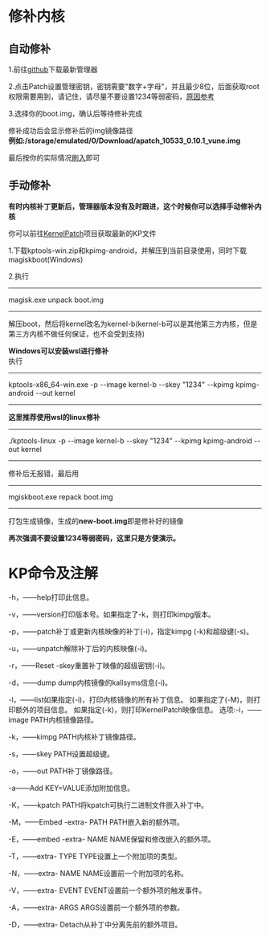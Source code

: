 # 修补内核

## 自动修补

1.前往[github](https://github.com/bmax121/APatch/releases)下载最新管理器

2.点击Patch设置管理密钥，密钥需要"数字+字母"，并且最少8位，后面获取root权限需要用到，请记住，请尽量不要设置1234等弱密码，[原因参考](/warn)

3.选择你的boot.img，确认后等待修补完成

修补成功后会显示修补后的img镜像路径     
**例如:/storage/emulated/0/Download/apatch_10533_0.10.1_vune.img**

最后按你的实际情况[刷入](/flash)即可


## 手动修补

**有时内核补丁更新后，管理器版本没有及时跟进，这个时候你可以选择手动修补内核**

你可以前往[KernelPatch](https://github.com/bmax121/KernelPatch/releases)项目获取最新的KP文件

1.下载kptools-win.zip和kpimg-android，并解压到当前目录使用，同时下载magiskboot(Windows) 

2.执行
****
magisk.exe unpack boot.img
****
解压boot，然后将kernel改名为kernel-b(kernel-b可以是其他第三方内核，但是第三方内核不做任何保证，也不会受到支持)

**Windows可以安装wsl进行修补**        
执行
****
kptools-x86_64-win.exe -p --image kernel-b --skey "1234" --kpimg kpimg-android --out kernel
****
**这里推荐使用wsl的linux修补**
****
./kptools-linux -p --image kernel-b --skey "1234" --kpimg kpimg-android --out kernel
****

修补后无报错，最后用
****
mgiskboot.exe repack boot.img
****
打包生成镜像，生成的**new-boot.img**即是修补好的镜像

**再次强调不要设置1234等弱密码，这里只是方便演示。**

# KP命令及注解
-h，——help打印此信息。

-v，——version打印版本号。如果指定了-k，则打印kimpg版本。

-p，——patch补丁或更新内核映像的补丁(-i)，指定kimpg (-k)和超级键(-s)。

-u，——unpatch解除补丁后的内核映像(-i)。

-r，——Reset -skey重置补丁映像的超级密钥(-i)。

-d，——dump dump内核镜像的kallsyms信息(-i)。

-l，——list如果指定(-i)，打印内核镜像的所有补丁信息。
如果指定了(-M)，则打印额外的项目信息。
如果指定(-k)，则打印KernelPatch映像信息。
选项:-i，——image PATH内核镜像路径。

-k，——kimpg PATH内核补丁镜像路径。

-s，——skey PATH设置超级键。

-o，——out PATH补丁镜像路径。

-a——Add KEY=VALUE添加附加信息。

-K，——kpatch PATH将kpatch可执行二进制文件嵌入补丁中。

-M，——Embed -extra- PATH PATH嵌入新的额外项。

-E，——embed -extra- NAME NAME保留和修改嵌入的额外项。

-T，——extra- TYPE TYPE设置上一个附加项的类型。

-N，——extra- NAME NAME设置前一个附加项的名称。

-V，——extra- EVENT EVENT设置前一个额外项的触发事件。

-A，——extra- ARGS ARGS设置前一个额外项的参数。

-D，——extra- Detach从补丁中分离先前的额外项目。
